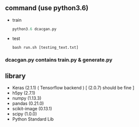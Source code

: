 ## command (use python3.6)
 * train
   ```python
   python3.6 dcacgan.py
   ```
 * test
   ```python
   bash run.sh [testing_text.txt]
   ```

### dcacgan.py contains train.py & generate.py

## library
* Keras (2.1.1) ( Tensorflow backend )  [ (2.0.7) should be fine ]
* h5py (2.7.1)
* numpy (1.13.3)
* pandas (0.21.0)
* scikit-image (0.13.1)
* scipy (1.0.0)
* Python Standard Lib
